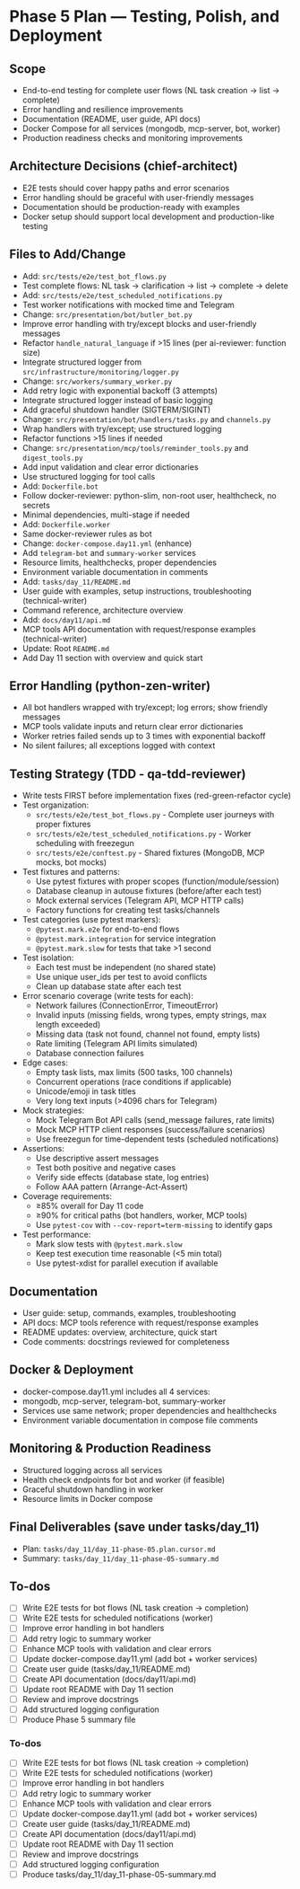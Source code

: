 <!-- 86473cf7-3a7d-44c3-8ebe-ddcffc5e019a be1e1d7f-eef0-4881-99f4-d329ab93b64a -->
# Phase 5 Plan — Testing, Polish, and Deployment

## Scope

- End-to-end testing for complete user flows (NL task creation → list → complete)
- Error handling and resilience improvements
- Documentation (README, user guide, API docs)
- Docker Compose for all services (mongodb, mcp-server, bot, worker)
- Production readiness checks and monitoring improvements

## Architecture Decisions (chief-architect)

- E2E tests should cover happy paths and error scenarios
- Error handling should be graceful with user-friendly messages
- Documentation should be production-ready with examples
- Docker setup should support local development and production-like testing

## Files to Add/Change

- Add: `src/tests/e2e/test_bot_flows.py`
- Test complete flows: NL task → clarification → list → complete → delete
- Add: `src/tests/e2e/test_scheduled_notifications.py`
- Test worker notifications with mocked time and Telegram
- Change: `src/presentation/bot/butler_bot.py`
- Improve error handling with try/except blocks and user-friendly messages
- Refactor `handle_natural_language` if >15 lines (per ai-reviewer: function size)
- Integrate structured logger from `src/infrastructure/monitoring/logger.py`
- Change: `src/workers/summary_worker.py`
- Add retry logic with exponential backoff (3 attempts)
- Integrate structured logger instead of basic logging
- Add graceful shutdown handler (SIGTERM/SIGINT)
- Change: `src/presentation/bot/handlers/tasks.py` and `channels.py`
- Wrap handlers with try/except; use structured logging
- Refactor functions >15 lines if needed
- Change: `src/presentation/mcp/tools/reminder_tools.py` and `digest_tools.py`
- Add input validation and clear error dictionaries
- Use structured logging for tool calls
- Add: `Dockerfile.bot`
- Follow docker-reviewer: python-slim, non-root user, healthcheck, no secrets
- Minimal dependencies, multi-stage if needed
- Add: `Dockerfile.worker`
- Same docker-reviewer rules as bot
- Change: `docker-compose.day11.yml` (enhance)
- Add `telegram-bot` and `summary-worker` services
- Resource limits, healthchecks, proper dependencies
- Environment variable documentation in comments
- Add: `tasks/day_11/README.md`
- User guide with examples, setup instructions, troubleshooting (technical-writer)
- Command reference, architecture overview
- Add: `docs/day11/api.md`
- MCP tools API documentation with request/response examples (technical-writer)
- Update: Root `README.md`
- Add Day 11 section with overview and quick start

## Error Handling (python-zen-writer)

- All bot handlers wrapped with try/except; log errors; show friendly messages
- MCP tools validate inputs and return clear error dictionaries
- Worker retries failed sends up to 3 times with exponential backoff
- No silent failures; all exceptions logged with context

## Testing Strategy (TDD - qa-tdd-reviewer)

- Write tests FIRST before implementation fixes (red-green-refactor cycle)
- Test organization:
  - `src/tests/e2e/test_bot_flows.py` - Complete user journeys with proper fixtures
  - `src/tests/e2e/test_scheduled_notifications.py` - Worker scheduling with freezegun
  - `src/tests/e2e/conftest.py` - Shared fixtures (MongoDB, MCP mocks, bot mocks)
- Test fixtures and patterns:
  - Use pytest fixtures with proper scopes (function/module/session)
  - Database cleanup in autouse fixtures (before/after each test)
  - Mock external services (Telegram API, MCP HTTP calls)
  - Factory functions for creating test tasks/channels
- Test categories (use pytest markers):
  - `@pytest.mark.e2e` for end-to-end flows
  - `@pytest.mark.integration` for service integration
  - `@pytest.mark.slow` for tests that take >1 second
- Test isolation:
  - Each test must be independent (no shared state)
  - Use unique user_ids per test to avoid conflicts
  - Clean up database state after each test
- Error scenario coverage (write tests for each):
  - Network failures (ConnectionError, TimeoutError)
  - Invalid inputs (missing fields, wrong types, empty strings, max length exceeded)
  - Missing data (task not found, channel not found, empty lists)
  - Rate limiting (Telegram API limits simulated)
  - Database connection failures
- Edge cases:
  - Empty task lists, max limits (500 tasks, 100 channels)
  - Concurrent operations (race conditions if applicable)
  - Unicode/emoji in task titles
  - Very long text inputs (>4096 chars for Telegram)
- Mock strategies:
  - Mock Telegram Bot API calls (send_message failures, rate limits)
  - Mock MCP HTTP client responses (success/failure scenarios)
  - Use freezegun for time-dependent tests (scheduled notifications)
- Assertions:
  - Use descriptive assert messages
  - Test both positive and negative cases
  - Verify side effects (database state, log entries)
  - Follow AAA pattern (Arrange-Act-Assert)
- Coverage requirements:
  - ≥85% overall for Day 11 code
  - ≥90% for critical paths (bot handlers, worker, MCP tools)
  - Use `pytest-cov` with `--cov-report=term-missing` to identify gaps
- Test performance:
  - Mark slow tests with `@pytest.mark.slow`
  - Keep test execution time reasonable (<5 min total)
  - Use pytest-xdist for parallel execution if available

## Documentation

- User guide: setup, commands, examples, troubleshooting
- API docs: MCP tools reference with request/response examples
- README updates: overview, architecture, quick start
- Code comments: docstrings reviewed for completeness

## Docker & Deployment

- docker-compose.day11.yml includes all 4 services:
- mongodb, mcp-server, telegram-bot, summary-worker
- Services use same network; proper dependencies and healthchecks
- Environment variable documentation in compose file comments

## Monitoring & Production Readiness

- Structured logging across all services
- Health check endpoints for bot and worker (if feasible)
- Graceful shutdown handling in worker
- Resource limits in Docker compose

## Final Deliverables (save under tasks/day_11)

- Plan: `tasks/day_11/day_11-phase-05.plan.cursor.md`
- Summary: `tasks/day_11/day_11-phase-05-summary.md`

## To-dos

- [ ] Write E2E tests for bot flows (NL task creation → completion)
- [ ] Write E2E tests for scheduled notifications (worker)
- [ ] Improve error handling in bot handlers
- [ ] Add retry logic to summary worker
- [ ] Enhance MCP tools with validation and clear errors
- [ ] Update docker-compose.day11.yml (add bot + worker services)
- [ ] Create user guide (tasks/day_11/README.md)
- [ ] Create API documentation (docs/day11/api.md)
- [ ] Update root README with Day 11 section
- [ ] Review and improve docstrings
- [ ] Add structured logging configuration
- [ ] Produce Phase 5 summary file

### To-dos

- [ ] Write E2E tests for bot flows (NL task creation → completion)
- [ ] Write E2E tests for scheduled notifications (worker)
- [ ] Improve error handling in bot handlers
- [ ] Add retry logic to summary worker
- [ ] Enhance MCP tools with validation and clear errors
- [ ] Update docker-compose.day11.yml (add bot + worker services)
- [ ] Create user guide (tasks/day_11/README.md)
- [ ] Create API documentation (docs/day11/api.md)
- [ ] Update root README with Day 11 section
- [ ] Review and improve docstrings
- [ ] Add structured logging configuration
- [ ] Produce tasks/day_11/day_11-phase-05-summary.md
